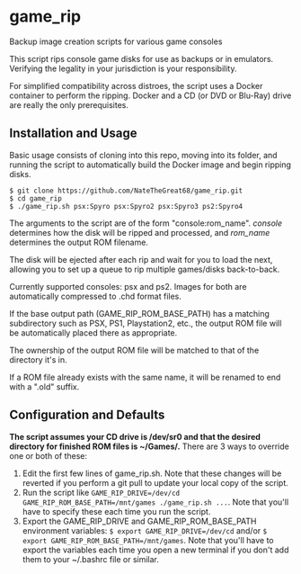 # game_rip
Backup image creation scripts for various game consoles

This script rips console game disks for use as backups or in emulators. Verifying the legality in your jurisdiction is your responsibility.

For simplified compatibility across distroes, the script uses a Docker container to perform the ripping. Docker and a CD (or DVD or Blu-Ray) drive are really the only prerequisites.

## Installation and Usage
Basic usage consists of cloning into this repo, moving into its folder, and running the script to automatically build the Docker image and begin ripping disks.
```
$ git clone https://github.com/NateTheGreat68/game_rip.git
$ cd game_rip
$ ./game_rip.sh psx:Spyro psx:Spyro2 psx:Spyro3 ps2:Spyro4
```

The arguments to the script are of the form "console:rom\_name". *console* determines how the disk will be ripped and processed, and *rom\_name* determines the output ROM filename.

The disk will be ejected after each rip and wait for you to load the next, allowing you to set up a queue to rip multiple games/disks back-to-back.

Currently supported consoles: psx and ps2. Images for both are automatically compressed to .chd format files.

If the base output path (GAME\_RIP\_ROM\_BASE\_PATH) has a matching subdirectory such as PSX, PS1, Playstation2, etc., the output ROM file will be automatically placed there as appropriate.

The ownership of the output ROM file will be matched to that of the directory it's in.

If a ROM file already exists with the same name, it will be renamed to end with a ".old" suffix.

## Configuration and Defaults
**The script assumes your CD drive is /dev/sr0 and that the desired directory for finished ROM files is ~/Games/.** There are 3 ways to override one or both of these:
1. Edit the first few lines of game\_rip.sh. Note that these changes will be reverted if you perform a git pull to update your local copy of the script.
1. Run the script like `GAME_RIP_DRIVE=/dev/cd GAME_RIP_ROM_BASE_PATH=/mnt/games ./game_rip.sh ...`. Note that you'll have to specify these each time you run the script.
1. Export the GAME\_RIP\_DRIVE and GAME\_RIP\_ROM\_BASE\_PATH environment variables: `$ export GAME_RIP_DRIVE=/dev/cd` and/or `$ export GAME_RIP_ROM_BASE_PATH=/mnt/games`. Note that you'll have to export the variables each time you open a new terminal if you don't add them to your ~/.bashrc file or similar.
